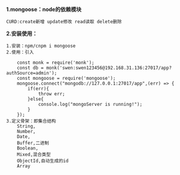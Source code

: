 
**1.mongoose：node的依赖模块**

    CURD:create新增 update修改 read读取 delete删除
    
**2.安装使用：**

    1.安装：npm/cnpm i mongoose  
    2.使用：引入
        
        const monk = require('monk');
        const db = monk('swen:swen123456@192.168.31.136:27017/app?authSource=admin');
        const mongoose = require('mongoose');
        mongoose.connect("mongodb://127.0.0.1:27017/app",(err) => {
            if(err){
                throw err;
            }else{
                console.log("mongoServer is running!");
            }
        });
    3.定义骨架：即集合结构
        String,
        Number,
        Date,
        Buffer,二进制
        Boolean,
        Mixed,混合类型
        ObjectId,自动生成的id
        Array
    
